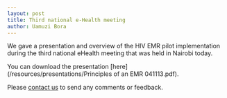 ```yaml
---
layout: post
title: Third national e-Health meeting
author: Uamuzi Bora
---
```


We gave a presentation and overview of the HIV EMR pilot implementation during the third national eHealth meeting that was held in Nairobi today.

You can download the presentation [here](/resources/presentations/Principles of an EMR 041113.pdf).

Please [contact us](/contact) to send any comments or feedback.